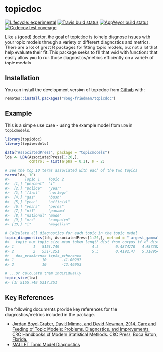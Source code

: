 
<!-- README.md is generated from README.Rmd. Please edit that file -->

# topicdoc

<!-- badges: start -->

[![Lifecycle:
experimental](https://img.shields.io/badge/lifecycle-experimental-orange.svg)](https://www.tidyverse.org/lifecycle/#experimental)
[![Travis build
status](https://travis-ci.org/doug-friedman/topicdoc.svg?branch=master)](https://travis-ci.org/doug-friedman/topicdoc)
[![AppVeyor build
status](https://ci.appveyor.com/api/projects/status/github/doug-friedman/topicdoc?branch=master&svg=true)](https://ci.appveyor.com/project/doug-friedman/topicdoc)
[![Codecov test
coverage](https://codecov.io/gh/doug-friedman/topicdoc/branch/master/graph/badge.svg)](https://codecov.io/gh/doug-friedman/topicdoc?branch=master)
<!-- badges: end -->

Like a (good) doctor, the goal of topicdoc is to help diagnose issues
with your topic models through a variety of different diagnostics and
metrics. There are a lot of great R packages for fitting topic models,
but not a lot that help evaluate their fit. This package seeks to fill
that void with functions that easily allow you to run those
diagnostics/metrics efficiently on a variety of topic models.

## Installation

You can install the development version of topicdoc from
[Github](https://www.github.com/doug-friedman/topicdoc) with:

``` r
remotes::install.packages("doug-friedman/topicdoc")
```

## Example

This is a simple use case - using the example model from `LDA` in
`topicmodels`.

``` r
library(topicdoc)
library(topicmodels)

data("AssociatedPress", package = "topicmodels")
lda <- LDA(AssociatedPress[1:20,], 
           control = list(alpha = 0.1), k = 2)

# See the top 10 terms associated with each of the two topics
terms(lda, 10)
#>       Topic 1    Topic 2   
#>  [1,] "percent"  "i"       
#>  [2,] "police"   "year"    
#>  [3,] "first"    "noriega" 
#>  [4,] "gas"      "bush"    
#>  [5,] "year"     "official"
#>  [6,] "years"    "peres"   
#>  [7,] "oil"      "panama"  
#>  [8,] "national" "made"    
#>  [9,] "mrs"      "campaign"
#> [10,] "i"        "magellan"

# Calculate all diagnostics for each topic in the topic model
topic_diagnostics(lda, AssociatedPress[1:20,], method = "largest_gamma")
#>   topic_num topic_size mean_token_length dist_from_corpus tf_df_dist
#> 1         1   5155.749               4.5        0.4874270   4.957302
#> 2         2   5317.251               5.5        0.4192147   5.318954
#>   doc_prominence topic_coherence
#> 1             10       -41.00297
#> 2             10       -22.46953

# ...or calculate them individually
topic_size(lda)
#> [1] 5155.749 5317.251
```

## Key References

The following documents provide key references for the
diagnostics/metrics included in the package.

  - [Jordan Boyd-Graber, David Mimno, and David Newman, 2014. Care and
    Feeding of Topic Models: Problems, Diagnostics, and Improvements.
    CRC Handbooks of Modern Statistical Methods. CRC Press, Boca Raton,
    Florida.](http://www.people.fas.harvard.edu/~airoldi/pub/books/b02.AiroldiBleiEroshevaFienberg2014HandbookMMM/Ch12_MMM2014.pdf)
  - [MALLET Topic Model
    Diagnostics](http://mallet.cs.umass.edu/diagnostics.php)

